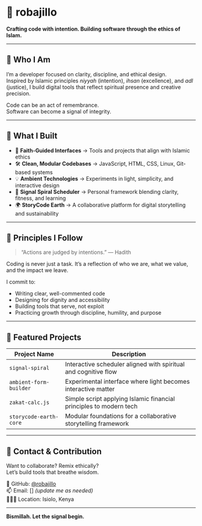 # 🌌 robajillo

**Crafting code with intention. Building software through the ethics of Islam.**

---

## 🧭 Who I Am

I’m a developer focused on clarity, discipline, and ethical design.  
Inspired by Islamic principles *niyyah* (intention), *ihsan* (excellence), and *adl* (justice), I build digital tools that reflect spiritual presence and creative precision.

Code can be an act of remembrance.  
Software can become a signal of integrity.

---

## 🔧 What I Built

- 🌙 **Faith-Guided Interfaces** → Tools and projects that align with Islamic ethics  
- 🛠 **Clean, Modular Codebases** → JavaScript, HTML, CSS, Linux, Git-based systems  
- 💡 **Ambient Technologies** → Experiments in light, simplicity, and interactive design  
- 📿 **Signal Spiral Scheduler** → Personal framework blending clarity, fitness, and learning  
- 🌍 **StoryCode Earth** → A collaborative platform for digital storytelling and sustainability

---

## 🕋 Principles I Follow

> “Actions are judged by intentions.” — Hadith

Coding is never just a task. It’s a reflection of who we are, what we value, and the impact we leave.

I commit to:
- Writing clear, well-commented code
- Designing for dignity and accessibility
- Building tools that serve, not exploit
- Practicing growth through discipline, humility, and purpose

---

## 📂 Featured Projects

| Project Name             | Description |
|--------------------------|-------------|
| `signal-spiral`          | Interactive scheduler aligned with spiritual and cognitive flow  
| `ambient-form-builder`   | Experimental interface where light becomes interactive matter  
| `zakat-calc.js`          | Simple script applying Islamic financial principles to modern tech  
| `storycode-earth-core`   | Modular foundations for a collaborative storytelling framework  

---

## 🧬 Contact & Contribution

Want to collaborate? Remix ethically?  
Let’s build tools that breathe wisdom.

🔗 GitHub: [@robajillo](https://github.com/robajillo)  
📫 Email: [] *(update me as needed)*  
🧘🏽‍♂️ Location: Isiolo, Kenya

---

**Bismillah. Let the signal begin.**
